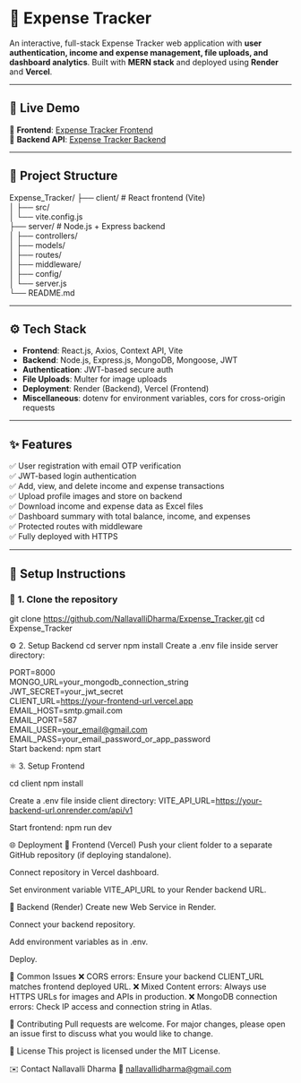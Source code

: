 # 💸 Expense Tracker

An interactive, full-stack Expense Tracker web application with **user authentication, income and expense management, file uploads, and dashboard analytics**. Built with **MERN stack** and deployed using **Render** and **Vercel**.

---

## 🚀 **Live Demo**

🔗 **Frontend**: [Expense Tracker Frontend](https://expense-tracker-683i.vercel.app)  
🔗 **Backend API**: [Expense Tracker Backend](https://expense-tracker-backend-82la.onrender.com)

---

## 📂 **Project Structure**

Expense_Tracker/
├── client/ # React frontend (Vite)<br>
│ ├── src/ <br>
│ └── vite.config.js <br>
├── server/ # Node.js + Express backend <br>
│ ├── controllers/ <br>
│ ├── models/ <br> 
│ ├── routes/ <br>
│ ├── middleware/ <br>
│ ├── config/ <br>
│ └── server.js <br>
└── README.md <br>

---

## ⚙️ **Tech Stack**

- **Frontend**: React.js, Axios, Context API, Vite
- **Backend**: Node.js, Express.js, MongoDB, Mongoose, JWT
- **Authentication**: JWT-based secure auth
- **File Uploads**: Multer for image uploads
- **Deployment**: Render (Backend), Vercel (Frontend)
- **Miscellaneous**: dotenv for environment variables, cors for cross-origin requests

---

## ✨ **Features**

✅ User registration with email OTP verification  
✅ JWT-based login authentication  
✅ Add, view, and delete income and expense transactions  
✅ Upload profile images and store on backend  
✅ Download income and expense data as Excel files  
✅ Dashboard summary with total balance, income, and expenses  
✅ Protected routes with middleware  
✅ Fully deployed with HTTPS

---

## 📝 **Setup Instructions**

### 🔧 **1. Clone the repository**


git clone https://github.com/NallavalliDharma/Expense_Tracker.git
cd Expense_Tracker

⚙️ 2. Setup Backend
cd server
npm install
Create a .env file inside server directory:

PORT=8000 <br>
MONGO_URL=your_mongodb_connection_string <br>
JWT_SECRET=your_jwt_secret <br>
CLIENT_URL=https://your-frontend-url.vercel.app <br>
EMAIL_HOST=smtp.gmail.com <br>
EMAIL_PORT=587 <br>
EMAIL_USER=your_email@gmail.com <br>
EMAIL_PASS=your_email_password_or_app_password <br>
Start backend: 
npm start

⚛️ 3. Setup Frontend

cd client
npm install

Create a .env file inside client directory:
VITE_API_URL=https://your-backend-url.onrender.com/api/v1

Start frontend:
npm run dev

🌐 Deployment
🚀 Frontend (Vercel)
Push your client folder to a separate GitHub repository (if deploying standalone).

Connect repository in Vercel dashboard.

Set environment variable VITE_API_URL to your Render backend URL.

🚀 Backend (Render)
Create new Web Service in Render.

Connect your backend repository.

Add environment variables as in .env.

Deploy.

🐛 Common Issues
❌ CORS errors: Ensure your backend CLIENT_URL matches frontend deployed URL.
❌ Mixed Content errors: Always use HTTPS URLs for images and APIs in production.
❌ MongoDB connection errors: Check IP access and connection string in Atlas.

🤝 Contributing
Pull requests are welcome. For major changes, please open an issue first to discuss what you would like to change.

📝 License
This project is licensed under the MIT License.

✉️ Contact
Nallavalli Dharma
📧 nallavallidharma@gmail.com
